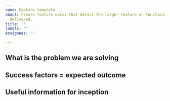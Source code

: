 ```yaml
---
name: Feature template
about: Create feature epics that detail the larger feature or functionality to be
  delivered.
title: ''
labels: ''
assignees: ''

---
```


## What is the problem we are solving 
<!-- Describe the problem this feature is supposed to solve. Should be described in the icebox item. -->

## Success factors = expected outcome 
<!-- Describe what is the expected outcome: when the feature is released, what would it look like? What will make you say "the problem is solved"? Can be metrics like "Platform has less than 1% service interruption", or yes/no statements like "People can checkout on mobiles. -->

## Useful information for inception
<!-- List here any information that can be useful for the inception stage. -->
